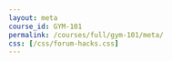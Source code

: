 ```yaml
---
layout: meta
course_id: GYM-101
permalink: /courses/full/gym-101/meta/
css: [/css/forum-hacks.css]
---
```

